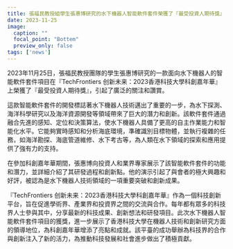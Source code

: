 ```yaml
---
title: 張福民教授組學生張惠博研究的水下機器人智能軟件套件榮獲了『最受投資人期待獎』
date: 2023-11-25
image:
  caption: ""
  focal_point: "Bottem"
  preview_only: false  
tags: ['news']
---
```


2023年11月25日，張福民教授團隊的學生張惠博研究的一款面向水下機器人的智能軟件套件項目在『TechFrontiers 创新未来：2023香港科技大學科創嘉年華』上榮獲了『最受投資人期待獎』，引起了廣泛的關注和讚賞。

<!--more-->


這款智能軟件套件的開發標誌著水下機器人技術邁出了重要的一步，為水下探測、海洋科學研究以及海洋資源開發等領域帶來了巨大的潛力和創新。該軟件套件通過融合先進的感知、定位和決策算法，使水下機器人具備了更高的自主作業能力和智能化水平。它能夠實時感知和分析海底環境，準確識別目標物體，並執行複雜的任務，如海洋勘探、海底管道維修、水下考古等，為人類在水下領域的探索和應用提供了強有力的支持。

在參加科創嘉年華期間，張惠博向投資人和業界專家展示了該智能軟件套件的功能和潛力，並詳細介紹了其研發過程和創新點。他的演示引起了與會者的極大興趣和好評，被認為是水下機器人技術領域的一項重要突破和創新成果。 

『TechFrontiers 创新未来：2023香港科技大學科創嘉年華』作為一個科技創新平台，旨在促進學術界、產業界和投資界之間的交流與合作。每年都有眾多的科技界人士參與其中，分享最新的科技成果、創新想法和研發項目。此次水下機器人智能軟件套件項目的獲獎，進一步展示了香港科技大學在機器人技術和創新研究方面的領導地位，為科創嘉年華增添了亮點和成就。該平臺的成功舉辦為科技界的合作與創新注入了新的活力，為推動科技發展和社會進步做出了積極貢獻。
